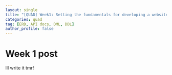 ```yaml
---
layout: single
title: "[QUAD] Week1: Setting the fundamentals for developing a website"
categories: quad
tag: [ERD, API docs, DML, DDL]
author_profile: false
---
```


# Week 1 post 

Ill write it tmr!